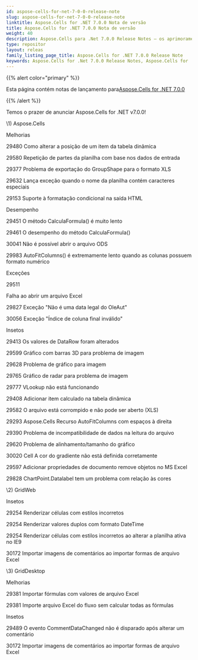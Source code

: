 ```yaml
---
id: aspose-cells-for-net-7-0-0-release-note
slug: aspose-cells-for-net-7-0-0-release-note
linktitle: Aspose.Cells for .NET 7.0.0 Nota de versão
title: Aspose.Cells for .NET 7.0.0 Nota de versão
weight: 40
description: Aspose.Cells para .Net 7.0.0 Release Notes – os aprimoramentos mais recentes, novos recursos e correções
type: repositor
layout: releas
family_listing_page_title: Aspose.Cells for .NET 7.0.0 Release Note
keywords: Aspose.Cells for .Net 7.0.0 Release Notes, Aspose.Cells for .Net 7.0.0 updates and fixe
---
```

{{% alert color="primary" %}} 

 Esta página contém notas de lançamento para[Aspose.Cells for .NET 7.0.0](https://releases.aspose.com/cells/net/new-releases/aspose.cells-for-.net-7.0.0/)

{{% /alert %}} 

 Temos o prazer de anunciar Aspose.Cells for .NET v7.0.0!

\1) Aspose.Cells 

 Melhorias

 29480 Como alterar a posição de um item da tabela dinâmica

 29580 Repetição de partes da planilha com base nos dados de entrada

 29377 Problema de exportação do GroupShape para o formato XLS

 29632 Lança exceção quando o nome da planilha contém caracteres especiais

 29153 Suporte à formatação condicional na saída HTML

 Desempenho

29451 O método CalculaFormula() é muito lento

 29461 O desempenho do método CalculaFormula()

 30041 Não é possível abrir o arquivo ODS

 29983 AutoFitColumns() é extremamente lento quando as colunas possuem formato numérico

 Exceções



29511 

 Falha ao abrir um arquivo Excel

 29827 Exceção "Não é uma data legal do OleAut"

 30056 Exceção "Índice de coluna final inválido"

Insetos

 29413 Os valores de DataRow foram alterados

 29599 Gráfico com barras 3D para problema de imagem

 29628 Problema de gráfico para imagem

 29765 Gráfico de radar para problema de imagem

 29777 VLookup não está funcionando

 29408 Adicionar item calculado na tabela dinâmica

 29582 O arquivo está corrompido e não pode ser aberto (XLS)

 29293 Aspose.Cells Recurso AutoFitColumns com espaços à direita

 29390 Problema de incompatibilidade de dados na leitura do arquivo

 29620 Problema de alinhamento/tamanho do gráfico

 30020 Cell A cor do gradiente não está definida corretamente

 29597 Adicionar propriedades de documento remove objetos no MS Excel

29828 ChartPoint.Datalabel tem um problema com relação às cores

 \2) GridWeb

Insetos

 29254 Renderizar células com estilos incorretos

 29254 Renderizar valores duplos com formato DateTime

 29254 Renderizar células com estilos incorretos ao alterar a planilha ativa no IE9

 30172 Importar imagens de comentários ao importar formas de arquivo Excel

 \3) GridDesktop

 Melhorias

 29381 Importar fórmulas com valores de arquivo Excel

 29381 Importe arquivo Excel do fluxo sem calcular todas as fórmulas

Insetos

 29489 O evento CommentDataChanged não é disparado após alterar um comentário

 30172 Importar imagens de comentários ao importar formas de arquivo Excel
